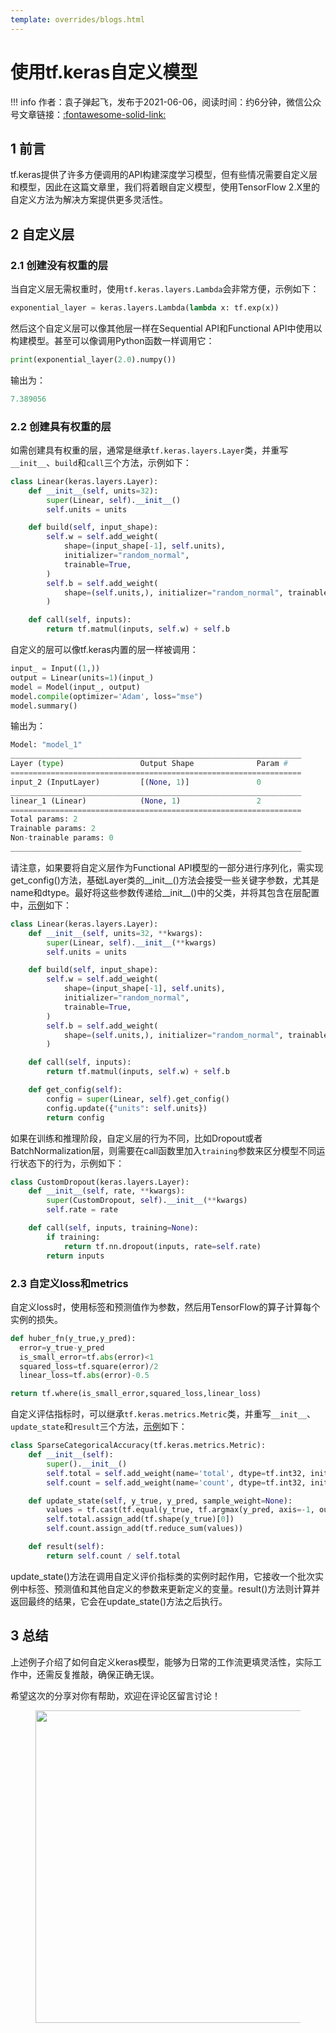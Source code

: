 ```yaml
---
template: overrides/blogs.html
---
```


# 使用tf.keras自定义模型

!!! info
    作者：袁子弹起飞，发布于2021-06-06，阅读时间：约6分钟，微信公众号文章链接：[:fontawesome-solid-link:]()

## 1 前言

tf.keras提供了许多方便调用的API构建深度学习模型，但有些情况需要自定义层和模型，因此在这篇文章里，我们将着眼自定义模型，使用TensorFlow 2.X里的自定义方法为解决方案提供更多灵活性。

## 2 自定义层

### 2.1 创建没有权重的层

当自定义层无需权重时，使用`tf.keras.layers.Lambda`会非常方便，示例如下：

```python
exponential_layer = keras.layers.Lambda(lambda x: tf.exp(x))
```

然后这个自定义层可以像其他层一样在Sequential API和Functional API中使用以构建模型。甚至可以像调用Python函数一样调用它：

```Python
print(exponential_layer(2.0).numpy())
```

输出为：

```Python
7.389056
```

### 2.2 创建具有权重的层

如需创建具有权重的层，通常是继承`tf.keras.layers.Layer`类，并重写`__init__`、`build`和`call`三个方法，示例如下：

```Python
class Linear(keras.layers.Layer):
    def __init__(self, units=32):
        super(Linear, self).__init__()
        self.units = units

    def build(self, input_shape):
        self.w = self.add_weight(
            shape=(input_shape[-1], self.units),
            initializer="random_normal",
            trainable=True,
        )
        self.b = self.add_weight(
            shape=(self.units,), initializer="random_normal", trainable=True
        )

    def call(self, inputs):
        return tf.matmul(inputs, self.w) + self.b
```

自定义的层可以像tf.keras内置的层一样被调用：

```Python
input_ = Input((1,))
output = Linear(units=1)(input_)
model = Model(input_, output)
model.compile(optimizer='Adam', loss="mse")
model.summary()
```

输出为：

```python
Model: "model_1"
_________________________________________________________________
Layer (type)                 Output Shape              Param #   
=================================================================
input_2 (InputLayer)         [(None, 1)]               0         
_________________________________________________________________
linear_1 (Linear)            (None, 1)                 2         
=================================================================
Total params: 2
Trainable params: 2
Non-trainable params: 0
_________________________________________________________________
```

请注意，如果要将自定义层作为Functional API模型的一部分进行序列化，需实现get_config()方法，基础Layer类的__init__()方法会接受一些关键字参数，尤其是name和dtype。最好将这些参数传递给__init__()中的父类，并将其包含在层配置中，[示例]('https://www.tensorflow.org/guide/keras/custom_layers_and_models#%E5%8F%AF%E9%80%89%E6%8B%A9%E5%9C%A8%E5%B1%82%E4%B8%8A%E5%90%AF%E7%94%A8%E5%BA%8F%E5%88%97%E5%8C%96' '可选择在层上启用序列化')如下：

```python
class Linear(keras.layers.Layer):
    def __init__(self, units=32, **kwargs):
        super(Linear, self).__init__(**kwargs)
        self.units = units

    def build(self, input_shape):
        self.w = self.add_weight(
            shape=(input_shape[-1], self.units),
            initializer="random_normal",
            trainable=True,
        )
        self.b = self.add_weight(
            shape=(self.units,), initializer="random_normal", trainable=True
        )

    def call(self, inputs):
        return tf.matmul(inputs, self.w) + self.b

    def get_config(self):
        config = super(Linear, self).get_config()
        config.update({"units": self.units})
        return config

```

如果在训练和推理阶段，自定义层的行为不同，比如Dropout或者BatchNormalization层，则需要在call函数里加入`training`参数来区分模型不同运行状态下的行为，示例如下：

```Python
class CustomDropout(keras.layers.Layer):
    def __init__(self, rate, **kwargs):
        super(CustomDropout, self).__init__(**kwargs)
        self.rate = rate

    def call(self, inputs, training=None):
        if training:
            return tf.nn.dropout(inputs, rate=self.rate)
        return inputs
```

### 2.3 自定义loss和metrics

自定义loss时，使用标签和预测值作为参数，然后用TensorFlow的算子计算每个实例的损失。

```python
def huber_fn(y_true,y_pred):
  error=y_true-y_pred
  is_small_error=tf.abs(error)<1
  squared_loss=tf.square(error)/2
  linear_loss=tf.abs(error)-0.5

return tf.where(is_small_error,squared_loss,linear_loss)
```

自定义评估指标时，可以继承`tf.keras.metrics.Metric`类，并重写`__init__`、`update_state`和`result`三个方法，[示例](https://tf.wiki/zh_hans/basic/models.html#id26 '简单粗暴Tensorflow 2.0')如下：

```Python
class SparseCategoricalAccuracy(tf.keras.metrics.Metric):
    def __init__(self):
        super().__init__()
        self.total = self.add_weight(name='total', dtype=tf.int32, initializer=tf.zeros_initializer())
        self.count = self.add_weight(name='count', dtype=tf.int32, initializer=tf.zeros_initializer())

    def update_state(self, y_true, y_pred, sample_weight=None):
        values = tf.cast(tf.equal(y_true, tf.argmax(y_pred, axis=-1, output_type=tf.int32)), tf.int32)
        self.total.assign_add(tf.shape(y_true)[0])
        self.count.assign_add(tf.reduce_sum(values))

    def result(self):
        return self.count / self.total
```

update_state()方法在调用自定义评价指标类的实例时起作用，它接收一个批次实例中标签、预测值和其他自定义的参数来更新定义的变量。result()方法则计算并返回最终的结果，它会在update_state()方法之后执行。

## 3 总结

上述例子介绍了如何自定义keras模型，能够为日常的工作流更填灵活性，实际工作中，还需反复推敲，确保正确无误。

希望这次的分享对你有帮助，欢迎在评论区留言讨论！

<figure>
  <img src="https://cdn.jsdelivr.net/gh/BulletTech2021/Pics/2021-6-14/1623639526512-1080P%20(Full%20HD)%20-%20Tail%20Pic.png" width="500" />
</figure>
